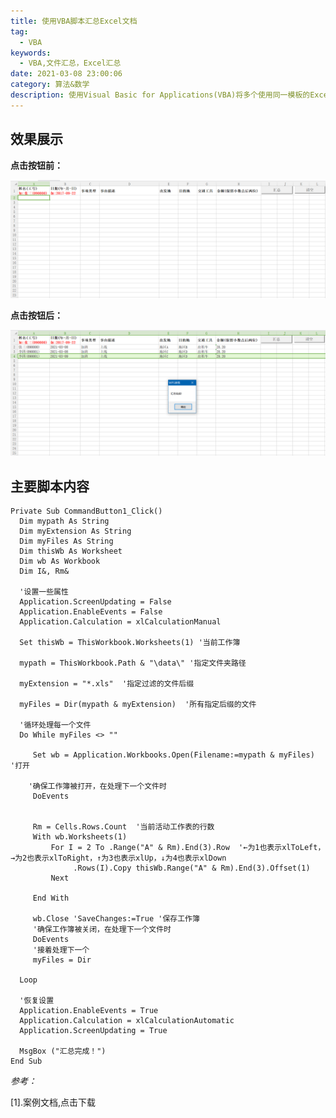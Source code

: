 ```yaml
---
title: 使用VBA脚本汇总Excel文档
tag:
  - VBA
keywords:
  - VBA,文件汇总，Excel汇总
date: 2021-03-08 23:00:06
category: 算法&数学
description: 使用Visual Basic for Applications(VBA)将多个使用同一模板的Excel文件汇总到一个文档中。快速汇总文档。
---
```

## 效果展示

**点击按钮前：**

![](./VBA-collect-documents-content-of-Excel/20210325174022.png)

**点击按钮后：**

![](./VBA-collect-documents-content-of-Excel/20210325174058.png)

## **主要脚本内容**

```vbscript
Private Sub CommandButton1_Click()
  Dim mypath As String
  Dim myExtension As String
  Dim myFiles As String
  Dim thisWb As Worksheet
  Dim wb As Workbook
  Dim I&, Rm&
  
  '设置一些属性
  Application.ScreenUpdating = False
  Application.EnableEvents = False
  Application.Calculation = xlCalculationManual
  
  Set thisWb = ThisWorkbook.Worksheets(1) '当前工作簿
  
  mypath = ThisWorkbook.Path & "\data\" '指定文件夹路径
 
  myExtension = "*.xls"  '指定过滤的文件后缀
  
  myFiles = Dir(mypath & myExtension)  '所有指定后缀的文件

  '循环处理每一个文件
  Do While myFiles <> ""
  
     Set wb = Application.Workbooks.Open(Filename:=mypath & myFiles) '打开
     
    '确保工作簿被打开，在处理下一个文件时
     DoEvents
     
     
     Rm = Cells.Rows.Count  '当前活动工作表的行数
     With wb.Worksheets(1)
         For I = 2 To .Range("A" & Rm).End(3).Row  '←为1也表示xlToLeft，→为2也表示xlToRight，↑为3也表示xlUp，↓为4也表示xlDown
              .Rows(I).Copy thisWb.Range("A" & Rm).End(3).Offset(1)
         Next
            
     End With
  
     wb.Close 'SaveChanges:=True '保存工作簿
     '确保工作簿被关闭，在处理下一个文件时
     DoEvents
     '接着处理下一个
     myFiles = Dir
    
  Loop
  
  '恢复设置
  Application.EnableEvents = True
  Application.Calculation = xlCalculationAutomatic
  Application.ScreenUpdating = True
  
  MsgBox ("汇总完成！")
End Sub
```

*参考：*

[1].案例文档,<a :href="$withBase('/file/vba-collect-files.zip')" download="vba-collect-files.zip">点击下载</a>


